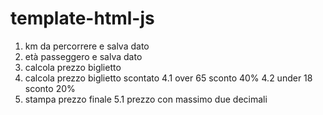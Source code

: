 # template-html-js
1. km da percorrere e salva dato
2. età passeggero e salva dato
3. calcola prezzo biglietto
4. calcola prezzo biglietto scontato
    4.1 over 65 sconto 40%
    4.2 under 18 sconto 20%
5. stampa prezzo finale
    5.1 prezzo con massimo due decimali